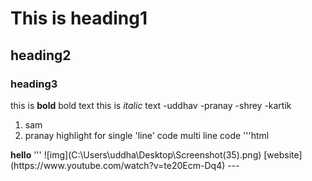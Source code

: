 # This is heading1 
## heading2
### heading3
this is **bold** bold text
this is *italic* text
-uddhav
-pranay
-shrey
-kartik
1. sam
2. pranay
 highlight for single 'line' code
multi line code
'''html
<body>
<b>hello</b>
</body>
'''
![img](C:\Users\uddha\Desktop\Screenshot(35).png)
[website](https://www.youtube.com/watch?v=te20Ecm-Dq4)
---